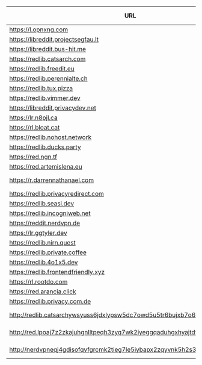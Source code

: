 |URL|Network|Version|Location|Behind Cloudflare?|Comment|
|-|-|-|-|-|-|
|https://l.opnxng.com|WWW|v0.31.0|🇸🇬 SG|||
|https://libreddit.projectsegfau.lt|WWW|v0.35.1|🇱🇺 LU|||
|https://libreddit.bus-hit.me|WWW|v0.35.1|🇨🇦 CA|||
|https://redlib.catsarch.com|WWW|v0.35.1|🇺🇸 US|||
|https://redlib.freedit.eu|WWW|v0.35.1|🇺🇸 US|||
|https://redlib.perennialte.ch|WWW|v0.34.0|🇦🇺 AU|✅||
|https://redlib.tux.pizza|WWW|v0.35.1|🇺🇸 US|||
|https://redlib.vimmer.dev|WWW|v0.35.1|🇵🇱 PL|||
|https://libreddit.privacydev.net|WWW|v0.35.1|🇫🇷 FR|||
|https://lr.n8pjl.ca|WWW|v0.35.1|🇨🇦 CA|||
|https://rl.bloat.cat|WWW|v0.35.1|🇷🇴 RO|||
|https://redlib.nohost.network|WWW|v0.35.1|🇲🇽 MX|||
|https://redlib.ducks.party|WWW|v0.35.1|🇳🇱 NL|||
|https://red.ngn.tf|WWW|v0.35.1|🇹🇷 TR|||
|https://red.artemislena.eu|WWW|v0.35.1|🇩🇪 DE||Be crime do gay|
|https://r.darrennathanael.com|WWW|v0.35.1|🇮🇩 ID||contact noc at darrennathanael.com|
|https://redlib.privacyredirect.com|WWW|v0.35.1|🇫🇮 FI|||
|https://redlib.seasi.dev|WWW|v0.35.1|🇸🇬 SG|||
|https://redlib.incogniweb.net|WWW|v0.35.1|🇺🇸 US|||
|https://reddit.nerdvpn.de|WWW|v0.35.1|🇺🇦 UA||SFW only|
|https://lr.ggtyler.dev|WWW|v0.35.1|🇺🇸 US|||
|https://redlib.nirn.quest|WWW|v0.35.1|🇺🇸 US|||
|https://redlib.private.coffee|WWW|v0.34.0|🇦🇹 AT|||
|https://redlib.4o1x5.dev|WWW|v0.31.0|🇭🇺 HU|||
|https://redlib.frontendfriendly.xyz|WWW|v0.35.1|🇽🇽 XX|||
|https://rl.rootdo.com|WWW|v0.35.1|🇩🇪 DE|||
|https://red.arancia.click|WWW|v0.35.1|🇺🇸 US|||
|https://redlib.privacy.com.de|WWW|v0.35.1|🇩🇪 DE|||
|http://redlib.catsarchywsyuss6jdxlypsw5dc7owd5u5tr6bujxb7o6xw2hipqehyd.onion|Tor|v0.35.1|🇺🇸 US||Onion of redlib.catsarch.com|
|http://red.lpoaj7z2zkajuhgnlltpeqh3zyq7wk2iyeggqaduhgxhyajtdt2j7wad.onion|Tor|v0.35.1|🇩🇪 DE||Onion of red.artemislena.eu|
|http://nerdvpneqj4gdisofqvfgrcmk2tieg7le5iybapx2zqyvnk5h2s3uaid.onion|Tor|v0.35.1|🇺🇦 UA||Onion of reddit.nerdvpn.de|
